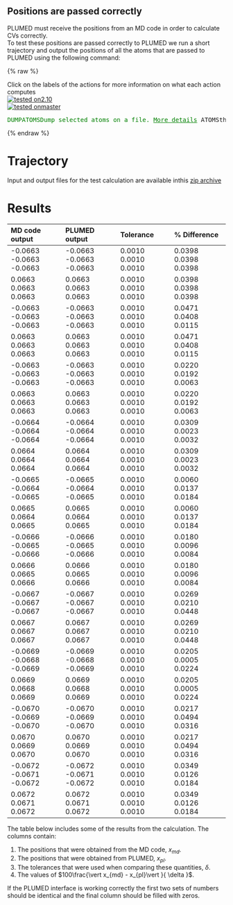 Positions are passed correctly
------------------------------

PLUMED must receive the positions from an MD code in order to calculate CVs correctly.  
To test these positions are passed correctly to PLUMED we run a short trajectory and output the positions of all the atoms 
that are passed to PLUMED using the following command: 

{% raw %}
<div class="plumedInputContainer">
<div class="plumedpreheader">
<div class="headerInfo" id="value_details_working1.dat"> Click on the labels of the actions for more information on what each action computes </div>
<div class="containerBadge">
<div class="headerBadge"><a href="working1.dat.plumed.stderr"><img src="https://img.shields.io/badge/2.10-passing-green.svg" alt="tested on2.10" /></a></div>
<div class="headerBadge"><a href="working1.dat.plumed_master.stderr"><img src="https://img.shields.io/badge/master-passing-green.svg" alt="tested onmaster" /></a></div>
</div>
</div>
<pre class="plumedlisting">
<span class="plumedtooltip" style="color:green">DUMPATOMS<span class="right">Dump selected atoms on a file. <a href="https://www.plumed.org/doc-master/user-doc/html/DUMPATOMS" style="color:green">More details</a><i></i></span></span> <span class="plumedtooltip">ATOMS<span class="right">the atom indices whose positions you would like to print out<i></i></span></span>=<span class="plumedtooltip">@mdatoms<span class="right">refers to all the MD codes atoms but not PLUMEDs vatoms. <a href="https://www.plumed.org/doc-master/user-doc/html/specifying_atoms">Click here</a> for more information. <i></i></span></span> <span class="plumedtooltip">FILE<span class="right">file on which to output coordinates; extension is automatically detected<i></i></span></span>=plumed.xyz
</pre></div>

 {% endraw %} 

# Trajectory

Input and output files for the test calculation are available inthis [zip archive](basic_master.zip)

# Results

| MD code output | PLUMED output | Tolerance | % Difference | 
|:-------------|:--------------|:--------------|:--------------| 
| -0.0663 -0.0663 -0.0663 | -0.0663 -0.0663 -0.0663 | 0.0010 0.0010 0.0010 | 0.0398 0.0398 0.0398 | 
| 0.0663 0.0663 0.0663 | 0.0663 0.0663 0.0663 | 0.0010 0.0010 0.0010 | 0.0398 0.0398 0.0398 | 
| -0.0663 -0.0663 -0.0663 | -0.0663 -0.0663 -0.0663 | 0.0010 0.0010 0.0010 | 0.0471 0.0408 0.0115 | 
| 0.0663 0.0663 0.0663 | 0.0663 0.0663 0.0663 | 0.0010 0.0010 0.0010 | 0.0471 0.0408 0.0115 | 
| -0.0663 -0.0663 -0.0663 | -0.0663 -0.0663 -0.0663 | 0.0010 0.0010 0.0010 | 0.0220 0.0192 0.0063 | 
| 0.0663 0.0663 0.0663 | 0.0663 0.0663 0.0663 | 0.0010 0.0010 0.0010 | 0.0220 0.0192 0.0063 | 
| -0.0664 -0.0664 -0.0664 | -0.0664 -0.0664 -0.0664 | 0.0010 0.0010 0.0010 | 0.0309 0.0023 0.0032 | 
| 0.0664 0.0664 0.0664 | 0.0664 0.0664 0.0664 | 0.0010 0.0010 0.0010 | 0.0309 0.0023 0.0032 | 
| -0.0665 -0.0664 -0.0665 | -0.0665 -0.0664 -0.0665 | 0.0010 0.0010 0.0010 | 0.0060 0.0137 0.0184 | 
| 0.0665 0.0664 0.0665 | 0.0665 0.0664 0.0665 | 0.0010 0.0010 0.0010 | 0.0060 0.0137 0.0184 | 
| -0.0666 -0.0665 -0.0666 | -0.0666 -0.0665 -0.0666 | 0.0010 0.0010 0.0010 | 0.0180 0.0096 0.0084 | 
| 0.0666 0.0665 0.0666 | 0.0666 0.0665 0.0666 | 0.0010 0.0010 0.0010 | 0.0180 0.0096 0.0084 | 
| -0.0667 -0.0667 -0.0667 | -0.0667 -0.0667 -0.0667 | 0.0010 0.0010 0.0010 | 0.0269 0.0210 0.0448 | 
| 0.0667 0.0667 0.0667 | 0.0667 0.0667 0.0667 | 0.0010 0.0010 0.0010 | 0.0269 0.0210 0.0448 | 
| -0.0669 -0.0668 -0.0669 | -0.0669 -0.0668 -0.0669 | 0.0010 0.0010 0.0010 | 0.0205 0.0005 0.0224 | 
| 0.0669 0.0668 0.0669 | 0.0669 0.0668 0.0669 | 0.0010 0.0010 0.0010 | 0.0205 0.0005 0.0224 | 
| -0.0670 -0.0669 -0.0670 | -0.0670 -0.0669 -0.0670 | 0.0010 0.0010 0.0010 | 0.0217 0.0494 0.0316 | 
| 0.0670 0.0669 0.0670 | 0.0670 0.0669 0.0670 | 0.0010 0.0010 0.0010 | 0.0217 0.0494 0.0316 | 
| -0.0672 -0.0671 -0.0672 | -0.0672 -0.0671 -0.0672 | 0.0010 0.0010 0.0010 | 0.0349 0.0126 0.0184 | 
| 0.0672 0.0671 0.0672 | 0.0672 0.0671 0.0672 | 0.0010 0.0010 0.0010 | 0.0349 0.0126 0.0184 | 


The table below includes some of the results from the calculation.  The columns contain:

1. The positions that were obtained from the MD code, $x_{md}$.
2. The positions that were obtained from PLUMED, $x_{pl}$.
3. The tolerances that were used when comparing these quantities, $\delta$.
4. The values of $100\frac{\vert x_{md} - x_{pl}\vert }{ \delta }$.

If the PLUMED interface is working correctly the first two sets of numbers should be identical and the final column should be filled with zeros.
